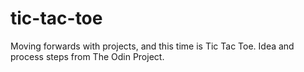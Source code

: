 # tic-tac-toe
Moving forwards with projects, and this time is Tic Tac Toe. Idea and process steps from The Odin Project.
